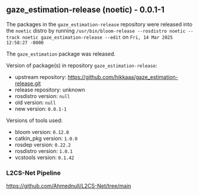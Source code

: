 ## gaze_estimation-release (noetic) - 0.0.1-1

The packages in the `gaze_estimation-release` repository were released into the `noetic` distro by running `/usr/bin/bloom-release --rosdistro noetic --track noetic gaze_estimation-release --edit` on `Fri, 14 Mar 2025 12:58:27 -0000`

The `gaze_estimation` package was released.

Version of package(s) in repository `gaze_estimation-release`:

- upstream repository: https://github.com/hikkaaa/gaze_estimation-release.git
- release repository: unknown
- rosdistro version: `null`
- old version: `null`
- new version: `0.0.1-1`

Versions of tools used:

- bloom version: `0.12.0`
- catkin_pkg version: `1.0.0`
- rosdep version: `0.22.2`
- rosdistro version: `1.0.1`
- vcstools version: `0.1.42`


### L2CS-Net Pipeline 
https://github.com/Ahmednull/L2CS-Net/tree/main
